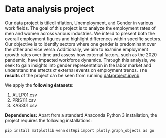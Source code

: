 # Data analysis project

Our data project is titled Inflation, Unemployment, and Gender in various work fields. 
The goal of this project is to analyze the employment rates of men and women across various industries. We intend to present both the overall employment figures and highlight differences within specific sectors. Our objective is to identify sectors where one gender is predominant over the other and vice versa. Additionally, we aim to examine employment growth rates over time and assess how external factors, such as the 2020 pandemic, have impacted workforce dynamics. Through this analysis, we seek to gain insights into gender representation in the labor market and understand the effects of external events on employment trends.
The **results** of the project can be seen from running [dataproject.ipynb](dataproject.ipynb).

We apply the **following datasets**:

1. AULP01.csv 
2. PRIS111.csv 
3. KAS301.csv

**Dependencies:** Apart from a standard Anaconda Python 3 installation, the project requires the following installations:

``pip install matplotlib-venn``
``dstApi``
``import plotly.graph_objects as go``

